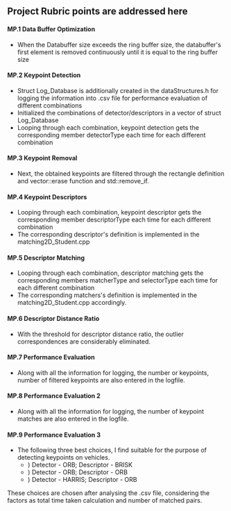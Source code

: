 ## Project Rubric points are addressed here

#### MP.1 Data Buffer Optimization
- When the Databuffer size exceeds the ring buffer size, the databuffer's first element is removed continuously until it is equal to the ring buffer size

#### MP.2 Keypoint Detection
- Struct Log_Database is additionally created in the dataStructures.h for logging the information into .csv file for performance evaluation of different 
combinations
- Initialized the combinations of detector/descriptors in a vector of struct Log_Database
- Looping through each combination, keypoint detection gets the corresponding member detectorType each time for each different combination

#### MP.3 Keypoint Removal
- Next, the obtained keypoints are filtered through the rectangle definition and vector::erase function and std::remove_if.

#### MP.4 Keypoint Descriptors
- Looping through each combination, keypoint descriptor gets the corresponding member descriptorType each time for each different combination
- The corresponding descriptor's definition is implemented in the matching2D_Student.cpp

#### MP.5 Descriptor Matching
- Looping through each combination, descriptor matching gets the corresponding members matcherType and selectorType each time for each different combination
- The corresponding matchers's definition is implemented in the matching2D_Student.cpp accordingly.

#### MP.6 Descriptor Distance Ratio
- With the threshold for descriptor distance ratio, the outlier correspondences are considerably eliminated.

#### MP.7 Performance Evaluation
- Along with all the information for logging, the number or keypoints, number of filtered keypoints are also entered in the logfile.

#### MP.8 Performance Evaluation 2
- Along with all the information for logging, the number of keypoint matches are also entered in the logfile.

#### MP.9 Performance Evaluation 3
- The following three best choices, I find suitable for the purpose of detecting keypoints on vehicles.
    * ) Detector - ORB; Descriptor - BRISK
    * ) Detector - ORB; Descriptor - ORB
    * ) Detector - HARRIS; Descriptor - ORB

These choices are chosen after analysing the .csv file, considering the factors as total time taken calculation and number of matched pairs.